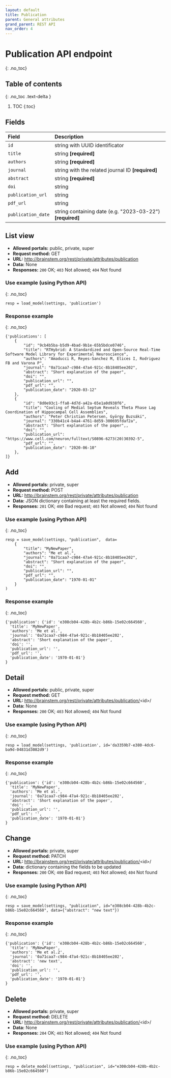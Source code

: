 ```yaml
---
layout: default
title: Publication
parent: General attributes
grand_parent: REST API
nav_order: 4
---
```


# Publication API endpoint
{: .no_toc}

## Table of contents
{: .no_toc .text-delta }

1. TOC
{:toc}


## Fields

| Field        | Description  |
|:-------------|:-------------|
| `id` | string with UUID identificator |
| `title` | string **[required]** |
| `authors` | string **[required]** |
| `journal` | string with the related journal ID **[required]** |
| `abstract` | string **[required]** |
| `doi` | string |
| `publication_url` | string |
| `pdf_url` | string |
| `publication_date` | string containing date (e.g. "2023-03-22") **[required]** |


## List view
- **Allowed portals:** public, private, super
- **Request method:** GET
- **URL:** http://brainstem.org/rest/private/attributes/publication
- **Data:** None
- **Responses:** `200` OK; `403` Not allowed; `404` Not found

### Use example (using Python API)
{: .no_toc}

```
resp = load_model(settings, 'publication')
```

### Response example
{: .no_toc}

```
{'publications': [
    {
        "id": "9cb4b5ba-b5d9-4bad-9b1e-65b5bdce0746",
        "title": "RTHybrid: A Standardized and Open-Source Real-Time Software Model Library for Experimental Neuroscience",
        "authors": "Amaducci R, Reyes-Sanchez M, Elices I, Rodriguez FB and Varona P",
        "journal": "0a71caa7-c984-47a4-921c-8b18405ee202",
        "abstract": "Short explanation of the paper",
        "doi": "",
        "publication_url": "",
        "pdf_url": "",
        "publication_date": "2020-03-12"
    },
    {
        "id": "8d0e93c1-ffa8-4d7d-a42a-65e1a0d938f6",
        "title": "Cooling of Medial Septum Reveals Theta Phase Lag Coordination of Hippocampal Cell Assemblies",
        "authors": "Peter Christian Petersen, György Buzsáki",
        "journal": "330b41c4-b4a4-4761-8d59-300695fdaf2a",
        "abstract": "Short explanation of the paper",,
        "doi": "",
        "publication_url": "https://www.cell.com/neuron/fulltext/S0896-6273(20)30392-5",
        "pdf_url": "",
        "publication_date": "2020-06-10"
    },
]}
```


## Add
- **Allowed portals:** private, super
- **Request method:** POST
- **URL:** http://brainstem.org/rest/private/attributes/publication
- **Data:** JSON dictionary containing at least the required fields.
- **Responses:** `201` OK; `400` Bad request; `403` Not allowed; `404` Not found


### Use example (using Python API)
{: .no_toc}

```
resp = save_model(settings, "publication",  data=
    {
        "title": "MyNewPaper",
        "authors": "Me et al.",
        "journal": "0a71caa7-c984-47a4-921c-8b18405ee202",
        "abstract": "Short explanation of the paper",
        "doi": "",
        "publication_url": "",
        "pdf_url": "",
        "publication_date": "1970-01-01"
    }
)
```

### Response example
{: .no_toc}

```
{'publication': {'id': 'e308cb04-428b-4b2c-b86b-15e02c664560',
  'title': 'MyNewPaper',
  'authors': 'Me et al.',
  'journal': '0a71caa7-c984-47a4-921c-8b18405ee202',
  'abstract': 'Short explanation of the paper',
  'doi': '',
  'publication_url': '',
  'pdf_url': '',
  'publication_date': '1970-01-01'}
}
```



## Detail
- **Allowed portals:** public, private, super
- **Request method:** GET
- **URL:** http://brainstem.org/rest/private/attributes/publication/<id\>/
- **Data:** None
- **Responses:** `200` OK; `403` Not allowed; `404` Not found

### Use example (using Python API)
{: .no_toc}

```
resp = load_model(settings, 'publication', id='da3359b7-e380-4dc6-ba9d-04831d3082d9')
```

### Response example
{: .no_toc}

```
{'publication': {'id': 'e308cb04-428b-4b2c-b86b-15e02c664560',
  'title': 'MyNewPaper',
  'authors': 'Me et al.',
  'journal': '0a71caa7-c984-47a4-921c-8b18405ee202',
  'abstract': 'Short explanation of the paper',
  'doi': '',
  'publication_url': '',
  'pdf_url': '',
  'publication_date': '1970-01-01'}
}
```


## Change
- **Allowed portals:** private, super
- **Request method:** PATCH
- **URL:** http://brainstem.org/rest/private/attributes/publication/<id\>/
- **Data:** dictionary containing the fields to be updated
- **Responses:** `200` OK; `400` Bad request; `403` Not allowed; `404` Not found


### Use example (using Python API)
{: .no_toc}

```
resp = save_model(settings, "publication", id="e308cb04-428b-4b2c-b86b-15e02c664560", data={"abstract": "new text"})
```

### Response example
{: .no_toc}

```
{'publication': {'id': 'e308cb04-428b-4b2c-b86b-15e02c664560',
  'title': 'MyNewPaper',
  'authors': 'Me et al.2',
  'journal': '0a71caa7-c984-47a4-921c-8b18405ee202',
  'abstract': 'new text',
  'doi': '',
  'publication_url': '',
  'pdf_url': '',
  'publication_date': '1970-01-01'}
}
```


## Delete
- **Allowed portals:** private, super
- **Request method:** DELETE
- **URL:** http://brainstem.org/rest/private/attributes/publication/<id\>/
- **Data:** None
- **Responses:** `204` OK; `403` Not allowed; `404` Not found


### Use example (using Python API)
{: .no_toc}

```
resp = delete_model(settings, "publication", id="e308cb04-428b-4b2c-b86b-15e02c664560")
``` 